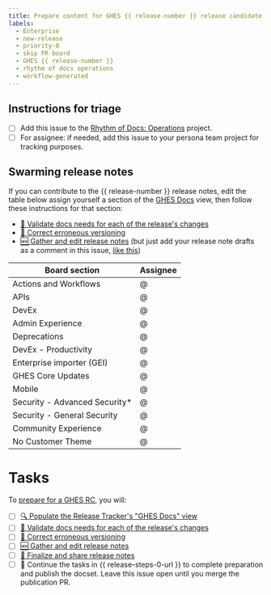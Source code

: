 ```yaml
---
title: Prepare content for GHES {{ release-number }} release candidate
labels:
  - Enterprise
  - new-release
  - priority-0
  - skip FR board
  - GHES {{ release-number }}
  - rhythm of docs operations
  - workflow-generated
---
```


## Instructions for triage

* [ ] Add this issue to the [Rhythm of Docs: Operations](https://github.com/orgs/github/projects/20190) project.
* [ ] For assignee: if needed, add this issue to your persona team project for tracking purposes.

## Swarming release notes

If you can contribute to the {{ release-number }} release notes, edit the table below assign yourself a section of the [GHES Docs](https://github.com/orgs/github/projects/2463/views/76) view, then follow these instructions for that section:

* [🔬 Validate docs needs for each of the release's changes](https://github.com/github/docs-content/blob/main/focus-areas/enterprise/processes/publishing-ghes-feature-release-docs.md#22--validate-docs-needs-for-each-of-the-releases-changes)
* [🔢 Correct erroneous versioning](https://github.com/github/docs-content/blob/main/focus-areas/enterprise/processes/publishing-ghes-feature-release-docs.md#23--correct-erroneous-versioning)
* [🆕 Gather and edit release notes](https://github.com/github/docs-content/blob/main/focus-areas/enterprise/processes/publishing-ghes-feature-release-docs.md#24--gather-and-edit-release-notes) (but just add your release note drafts as a comment in this issue, [like this](https://github.com/github/docs-content/issues/16980#issuecomment-2643024573))

| Board section | Assignee |
| ------------- | -------- |
| Actions and Workflows | @  |
| APIs | @ |
| DevEx |  @  |
| Admin Experience | @ |
| Deprecations | @  |
| DevEx - Productivity |  @ |
| Enterprise importer (GEI) | @ |
| GHES Core Updates | @ |
| Mobile | @ |
| Security - Advanced Security* | @ |
| Security - General Security | @ |
| Community Experience | @ |
| No Customer Theme | @  |

# Tasks

To [prepare for a GHES RC](https://github.com/github/docs-content/blob/main/focus-areas/enterprise/processes/publishing-ghes-feature-release-docs.md#2-prepare-content-for-release-candidate), you will:
* [ ] [🔍 Populate the Release Tracker's "GHES Docs" view](https://github.com/github/docs-content/blob/main/focus-areas/enterprise/processes/publishing-ghes-feature-release-docs.md#21--populate-the-release-trackers-ghes-docs-view)
* [ ] [🔬 Validate docs needs for each of the release's changes](https://github.com/github/docs-content/blob/main/focus-areas/enterprise/processes/publishing-ghes-feature-release-docs.md#22--validate-docs-needs-for-each-of-the-releases-changes)
* [ ] [🔢 Correct erroneous versioning](https://github.com/github/docs-content/blob/main/focus-areas/enterprise/processes/publishing-ghes-feature-release-docs.md#23--correct-erroneous-versioning)
* [ ] [🆕 Gather and edit release notes](https://github.com/github/docs-content/blob/main/focus-areas/enterprise/processes/publishing-ghes-feature-release-docs.md#24--gather-and-edit-release-notes)
* [ ] [💅 Finalize and share release notes](https://github.com/github/docs-content/blob/main/focus-areas/enterprise/processes/publishing-ghes-feature-release-docs.md#25--finalize-and-share-release-notes)
* [ ] 🚢 Continue the tasks in {{ release-steps-0-url }} to complete preparation and publish the docset. Leave this issue open until you merge the publication PR.

<!--
This section contains the Markdown reference-style links used to populate links in the content above. Uncomment the reference links below and add the URL to the GHES release issue in `github/releases` in between the <> brackets.

For example, the reference link should look like:
[ghes-release-issue]: <https://github.com/github/releases/issues/123>
-->

<!--
[ghes-release-issue]: <>
[ghes-release-slack-channel-link]: <>
[ghes-release-tracker-project-board-link]: <>
[ghes-release-tracker-needs-versioning-query]: <>
[ghes-release-tracker-ready-for-work]: <>
-->
